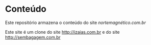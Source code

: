 # Conteúdo
Este repositório armazena o conteúdo do site *nortemagnético.com.br*

Este site é um clone do site http://izaias.com.br e do site http://sembagagem.com.br
